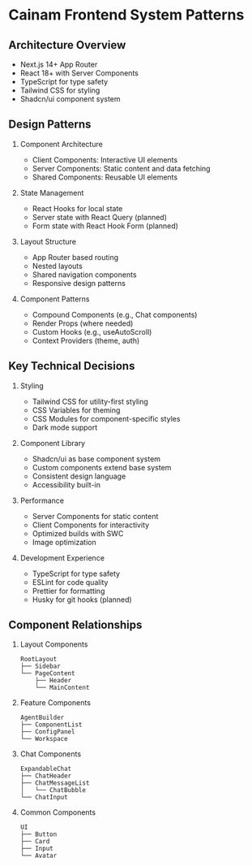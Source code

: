# Cainam Frontend System Patterns

## Architecture Overview
- Next.js 14+ App Router
- React 18+ with Server Components
- TypeScript for type safety
- Tailwind CSS for styling
- Shadcn/ui component system

## Design Patterns
1. Component Architecture
   - Client Components: Interactive UI elements
   - Server Components: Static content and data fetching
   - Shared Components: Reusable UI elements

2. State Management
   - React Hooks for local state
   - Server state with React Query (planned)
   - Form state with React Hook Form (planned)

3. Layout Structure
   - App Router based routing
   - Nested layouts
   - Shared navigation components
   - Responsive design patterns

4. Component Patterns
   - Compound Components (e.g., Chat components)
   - Render Props (where needed)
   - Custom Hooks (e.g., useAutoScroll)
   - Context Providers (theme, auth)

## Key Technical Decisions
1. Styling
   - Tailwind CSS for utility-first styling
   - CSS Variables for theming
   - CSS Modules for component-specific styles
   - Dark mode support

2. Component Library
   - Shadcn/ui as base component system
   - Custom components extend base system
   - Consistent design language
   - Accessibility built-in

3. Performance
   - Server Components for static content
   - Client Components for interactivity
   - Optimized builds with SWC
   - Image optimization

4. Development Experience
   - TypeScript for type safety
   - ESLint for code quality
   - Prettier for formatting
   - Husky for git hooks (planned)

## Component Relationships
1. Layout Components
   ```
   RootLayout
   ├── Sidebar
   └── PageContent
       ├── Header
       └── MainContent
   ```

2. Feature Components
   ```
   AgentBuilder
   ├── ComponentList
   ├── ConfigPanel
   └── Workspace
   ```

3. Chat Components
   ```
   ExpandableChat
   ├── ChatHeader
   ├── ChatMessageList
   │   └── ChatBubble
   └── ChatInput
   ```

4. Common Components
   ```
   UI
   ├── Button
   ├── Card
   ├── Input
   └── Avatar
   ``` 